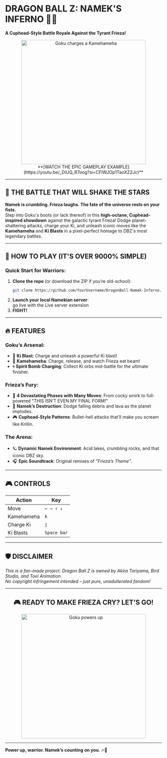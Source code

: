 
# **DRAGON BALL Z: NAMEK'S INFERNO** 🌟💥  
**A Cuphead-Style Battle Royale Against the Tyrant Frieza!**  

<div align="center">
  <img src="https://media1.tenor.com/m/qLkRJd6yqUAAAAAd/dragon-ball.gif" width="400" alt="Goku charges a Kamehameha">  
  <br>  
  **[WATCH THE EPIC GAMEPLAY EXAMPLE](https://youtu.be/_DiUQ_R7oog?si=CFlWJOp1TaoXZ2Jc)**  
</div>

---

## **🌌 THE BATTLE THAT WILL SHAKE THE STARS**  
**Namek is crumbling. Frieza laughs. The fate of the universe rests on your fists.**  
Step into Goku's boots (or lack thereof) in this **high-octane, Cuphead-inspired showdown** against the galactic tyrant Frieza! Dodge planet-shattering attacks, charge your Ki, and unleash iconic moves like the **Kamehameha** and **Ki Blasts** in a pixel-perfect homage to DBZ's most legendary battles.  

---

## **🚀 HOW TO PLAY (IT'S OVER 9000% SIMPLE)**  

### **Quick Start for Warriors:**  
1. **Clone the repo** (or download the ZIP if you’re old-school):  
   ```bash  
   git clone https://github.com/YourUsername/DragonBall-Namek-Inferno.git  
   ```  
2. **Launch your local Namekian server**:  
   go live with the Live server extension
3. **FIGHT!**  

---

## **🔥 FEATURES**  

### **Goku’s Arsenal:**  
- 🌟 **Ki Blast**: Charge and unleash a powerful Ki blast!  
- 💫 **Kamehameha**: Charge, release, and watch Frieza eat beam! 
- 🌀 **Spirit Bomb Charging**: Collect Ki orbs mid-battle for the ultimate finisher.  

### **Frieza’s Fury:**  
- 💢 **4 Devastating Phases with Many Moves**: From cocky smirk to full-powered "THIS ISN’T EVEN MY FINAL FORM!"  
- 🌋 **Namek’s Destruction**: Dodge falling debris and lava as the planet implodes.  
- 🎮 **Cuphead-Style Patterns**: Bullet-hell attacks that’ll make you scream like Krillin.  

### **The Arena:**  
- 🪐 **Dynamic Namek Environment**: Acid lakes, crumbling rocks, and that iconic DBZ sky.  
- 🎧 **Epic Soundtrack**: Original remixes of *"Frieza’s Theme"*.  

---

## **🎮 CONTROLS**  

| **Action**               | **Key**          |  
|--------------------------|------------------|  
| Move                     | `← → ↑ ↓`        |  
| Kamehameha               | `k`       |  
| Charge Ki                | `j`              |  
| Ki Blasts                | `Space bar`      |  


---

## **🛡 DISCLAIMER**  
*This is a fan-made project. Dragon Ball Z is owned by Akira Toriyama, Bird Studio, and Toei Animation.  
No copyright infringement intended – just pure, unadulterated fandom!*  

---

<div align="center">  
  <h2>🎮 READY TO MAKE FRIEZA CRY? LET’S GO!</h2>  
  <img src="https://media1.tenor.com/m/J3Lc1VDcZ4UAAAAd/dbz-dragon-ball-z.gif" width="400" alt="Goku powers up">  
</div>  

---

**Power up, warrior. Namek’s counting on you.** 🔥🐉
```
